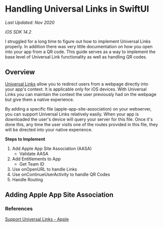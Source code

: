 # Handling Universal Links in SwiftUI

*Last Updated: Nov 2020*

*iOS SDK 14.2*

I struggled for a long time to figure out how to implement Universal Links properly. 
In addition there was very little documentation on how you open into your app from a QR code. 
This guide serves as a way to implement the base level of Universal Link functionality as 
well as handling QR codes.

## Overview

[Universal Links](https://developer.apple.com/ios/universal-links/) allow you to redirect users
from a webpage directly into your app's context. It is applicable only for iOS devices. 
With Universal Links you can maintain the context the user previously had on the webpage
but give them a native experience.

By adding a specific file (apple-app-site-association) on your webserver, you can support
Universal Links relatively easily. When your app is downloaded the user's device will query
your server for this file. Once it's done this, any time the user visits one of the routes provided
in this file, they will be directed into your native experience.


**Steps to Implement**

1. Add Apple App Site Association (AASA)
   * Validate AASA 
2. Add Entitlements to App
   * Get Team ID
3. Use onOpenURL to handle Links
4. Use onContinueUserActivity to handle QR Codes
5. Handle Routing 

## Adding Apple App Site Association




### References

[Support Universal Links - Apple](https://developer.apple.com/library/archive/documentation/General/Conceptual/AppSearch/UniversalLinks.html)
